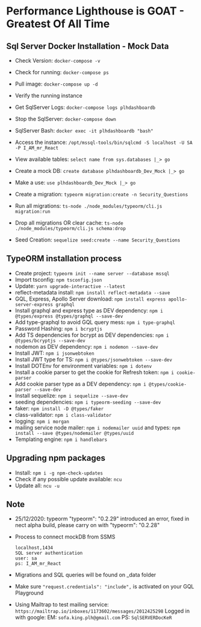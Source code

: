 # Performance Lighthouse is GOAT - Greatest Of All Time

## Sql Server Docker Installation - Mock Data

- Check Version: ```docker-compose -v```
- Check for running: ```docker-compose ps```
- Pull image: ```docker-compose up -d```
- Verify the running instance
- Get SqlServer Logs: ```docker-compose logs plhdashboardb```
- Stop the SqlServer: ```docker-compose down```
- SqlServer Bash: ```docker exec -it plhdashboardb "bash"```
- Access the instance: ```/opt/mssql-tools/bin/sqlcmd -S localhost -U SA -P I_AM_mr_React```
- View available tables: ```select name from sys.databases |_> go```
- Create a mock DB: ```create database plhdashboardb_Dev_Mock |_> go```
- Make a use: ```use plhdashboardb_Dev_Mock |_> go```
- Create a migration: ```typeorm migration:create -n Security_Questions```
- Run all migrations: ```ts-node ./node_modules/typeorm/cli.js migration:run```
- Drop all migrations OR clear cache: ```ts-node ./node_modules/typeorm/cli.js schema:drop```

- Seed Creation: ```sequelize seed:create --name Security_Questions```

## TypeORM installation process

- Create project: ```typeorm init --name server --database mssql```
- Import tsconfig: ```npm tsconfig.json```
- Update: ```yarn upgrade-interactive --latest```
- reflect-metadata install: ```npm install reflect-metadata --save```
- GQL, Express, Apollo Server download: ```npm install express apollo-server-express graphql```
- Install graphql and express type as DEV dependency: ```npm i @types/express @types/graphql --save-dev```
- Add type-graphql to avoid GQL query mess: ```npm i type-graphql```
- Password Hashing: ```npm i bcryptjs```
- Add TS dependencies for bcrypt as DEV dependencies: ```npm i @types/bcryptjs --save-dev```
- nodemon as DEV dependency: ```npm i nodemon --save-dev```
- Install JWT: ```npm i jsonwebtoken```
- Install JWT type for TS: ```npm i @types/jsonwebtoken --save-dev```
- Install DOTEnv for environment variables: ```npm i dotenv```
- Install a cookie parser to get the cookie for Refresh token: ```npm i cookie-parser```
- Add cookie parser type as a DEV dependency: ```npm i @types/cookie-parser --save-dev```
- Install sequelize: ```npm i sequelize --save-dev```
- seeding dependencies: ```npm i typeorm-seeding --save-dev```
- faker: ```npm install -D @types/faker```
- class-validator: ```npm i class-validator```
- logging: ```npm i morgan```
- mailing service node mailer: ```npm i nodemailer uuid``` and types: ```npm install --save @types/nodemailer @types/uuid```
- Templating  engine: ```npm i handlebars```

## Upgrading npm packages

- Install: ```npm i -g npm-check-updates```
- Check if any possible update available: ```ncu```
- Update all: ```ncu -u```
  
## Note

- 25/12/2020: typeorm "typeorm": "0.2.29" introduced an error, fixed in nect alpha build, please carry on with "typeorm": "0.2.28"
- Process to connect mockDB from SSMS

  ```
  localhost,1434
  SQL server authentication
  user: sa
  ps: I_AM_mr_React
  ```

- Migrations and SQL queries will be found on _data folder
- Make sure 
  ``` "request.credentials": "include", ```
  is activated on your GQL Playground
  
- Using Mailtrap to test mailing service: 
  ```https://mailtrap.io/inboxes/1173602/messages/2012425298```
  Logged in with google: EM: ```sofa.king.plh@gmail.com``` PS: ```SqlSERVERDocKeR```


